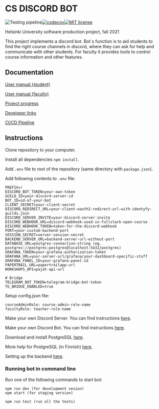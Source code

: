 # CS DISCORD BOT

![Testing pipeline](https://github.com/Ohtuproju2021syksy/Discord-Bot-better/actions/workflows/test.yml/badge.svg?branch=v13)[![codecov](https://codecov.io/gh/Ohtuproju2021syksy/Discord-Bot-better/branch/v13/graph/badge.svg?token=0SLYT3D8TB)](https://codecov.io/gh/Ohtuproju2021syksy/Discord-Bot-better)[![MIT license](https://img.shields.io/badge/License-MIT-blue.svg)](LICENSE)

Helsinki University software production project, fall 2021

This project implements a discord bot. Bot´s function is to aid students to find the right course channels in discord, where they can ask for help and communicate with other students. For faculty it provides tools to control course information and other features.

## Documentation

[User manual (student)](./documentation/usermanual-student.md)

[User manual (faculty)](./documentation/usermanual-faculty.md)

[Project progress](./documentation/projectprogress.md)

[Developer links](./documentation/developerlinks.md)

[CI/CD Pipeline](./documentation/ci-cd-pipeline.md)


## Instructions
Clone repository to your computer.

Install all dependencies `npm install`.

Add `.env` file to root of the repository (same directory with `package.json`).

Add following contents to `.env` file:
```
PREFIX=!
DISCORD_BOT_TOKEN=your-own-token
GUILD_ID=your-discord-server-id
BOT_ID=id-of-your-bot
CLIENT_SECRET=your-client-secret
DISCORD_REDIRECT_URL=your-client-oauth2-redirect-url-with-identyfy-guilds.join
DISCORD_SERVER_INVITE=your-discord-server-invite
DISCORD_WEBHOOK_URL=discord-webhook-used-in-fullstack-open-course
DISCORD_WEBHOOK_TOKEN=token-for-the-discord-webhook
PORT=your-custom-backend-port
SESSION_SECRET=server-session-secret
BACKEND_SERVER_URL=backend-server-url-without-port
DATABASE_URL=postgres-connection-string (eg. postgres://postgres:postgres@localhost:5432/postgres)
GRAFANA_TOKEN=your-grafana-authorization-token
GRAFANA_URL=your-server-url/grafana/your-dashboard-specific-stuff
GRAFANA_PANEL_ID=your-grafana-panel-id
PAPERTRAIL_URL=papertrailapp-url
WORKSHOPS_API=pajat-api-url

# Bridge
TELEGRAM_BOT_TOKEN=telegram-bridge-bot-token
TG_BRIDGE_ENABLED=true
```

Setup config.json file:
```
courseAdminRole: course-admin-role-name
facultyRole: teacher-role-name
```

Make your own Discord Server. You can find instructions [here](./documentation/discordserver.md).

Make your own Discord Bot. You can find instructions [here](./documentation/setupmainbot.md).

Download and install PostgreSQL [here](https://www.postgresql.org/download/).

More help for PostgreSQL (in Finnish) [here](https://hy-tsoha.github.io/materiaali/osa-2/#tietokannan-k%C3%A4ytt%C3%A4minen).

Setting up the backend [here](./documentation/OAuth2.md).

### Running bot in command line
Run one of the following commands to start bot:
```
npm run dev (for development vesion)
npm start (for staging version)
```

```
npm run test (run all the tests)
```
